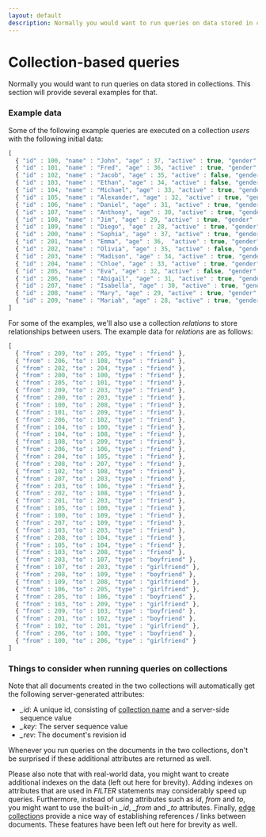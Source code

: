 ```yaml
---
layout: default
description: Normally you would want to run queries on data stored in collections
---
```

Collection-based queries
========================

Normally you would want to run queries on data stored in collections. This section
will provide several examples for that.

### Example data

Some of the following example queries are executed on a collection *users*
with the following initial data:

```js
[ 
  { "id" : 100, "name" : "John", "age" : 37, "active" : true, "gender" : "m" },
  { "id" : 101, "name" : "Fred", "age" : 36, "active" : true, "gender" : "m" },
  { "id" : 102, "name" : "Jacob", "age" : 35, "active" : false, "gender" : "m" },
  { "id" : 103, "name" : "Ethan", "age" : 34, "active" : false, "gender" : "m" },
  { "id" : 104, "name" : "Michael", "age" : 33, "active" : true, "gender" : "m" },
  { "id" : 105, "name" : "Alexander", "age" : 32, "active" : true, "gender" : "m" },
  { "id" : 106, "name" : "Daniel", "age" : 31, "active" : true, "gender" : "m" },
  { "id" : 107, "name" : "Anthony", "age" : 30, "active" : true, "gender" : "m" },
  { "id" : 108, "name" : "Jim", "age" : 29, "active" : true, "gender" : "m" },
  { "id" : 109, "name" : "Diego", "age" : 28, "active" : true, "gender" : "m" },
  { "id" : 200, "name" : "Sophia", "age" : 37, "active" : true, "gender" : "f" },
  { "id" : 201, "name" : "Emma", "age" : 36,  "active" : true, "gender" : "f" },
  { "id" : 202, "name" : "Olivia", "age" : 35, "active" : false, "gender" : "f" },
  { "id" : 203, "name" : "Madison", "age" : 34, "active" : true, "gender": "f" },
  { "id" : 204, "name" : "Chloe", "age" : 33, "active" : true, "gender" : "f" },
  { "id" : 205, "name" : "Eva", "age" : 32, "active" : false, "gender" : "f" },
  { "id" : 206, "name" : "Abigail", "age" : 31, "active" : true, "gender" : "f" },
  { "id" : 207, "name" : "Isabella", "age" : 30, "active" : true, "gender" : "f" },
  { "id" : 208, "name" : "Mary", "age" : 29, "active" : true, "gender" : "f" },
  { "id" : 209, "name" : "Mariah", "age" : 28, "active" : true, "gender" : "f" }
]
```

For some of the examples, we'll also use a collection *relations* to store
relationships between users. The example data for *relations* are as follows:

```js
[
  { "from" : 209, "to" : 205, "type" : "friend" },
  { "from" : 206, "to" : 108, "type" : "friend" },
  { "from" : 202, "to" : 204, "type" : "friend" },
  { "from" : 200, "to" : 100, "type" : "friend" },
  { "from" : 205, "to" : 101, "type" : "friend" },
  { "from" : 209, "to" : 203, "type" : "friend" },
  { "from" : 200, "to" : 203, "type" : "friend" },
  { "from" : 100, "to" : 208, "type" : "friend" },
  { "from" : 101, "to" : 209, "type" : "friend" },
  { "from" : 206, "to" : 102, "type" : "friend" },
  { "from" : 104, "to" : 100, "type" : "friend" },
  { "from" : 104, "to" : 108, "type" : "friend" },
  { "from" : 108, "to" : 209, "type" : "friend" },
  { "from" : 206, "to" : 106, "type" : "friend" },
  { "from" : 204, "to" : 105, "type" : "friend" },
  { "from" : 208, "to" : 207, "type" : "friend" },
  { "from" : 102, "to" : 108, "type" : "friend" },
  { "from" : 207, "to" : 203, "type" : "friend" },
  { "from" : 203, "to" : 106, "type" : "friend" },
  { "from" : 202, "to" : 108, "type" : "friend" },
  { "from" : 201, "to" : 203, "type" : "friend" },
  { "from" : 105, "to" : 100, "type" : "friend" },
  { "from" : 100, "to" : 109, "type" : "friend" },
  { "from" : 207, "to" : 109, "type" : "friend" },
  { "from" : 103, "to" : 203, "type" : "friend" },
  { "from" : 208, "to" : 104, "type" : "friend" },
  { "from" : 105, "to" : 104, "type" : "friend" },
  { "from" : 103, "to" : 208, "type" : "friend" },
  { "from" : 203, "to" : 107, "type" : "boyfriend" },
  { "from" : 107, "to" : 203, "type" : "girlfriend" },
  { "from" : 208, "to" : 109, "type" : "boyfriend" },
  { "from" : 109, "to" : 208, "type" : "girlfriend" },
  { "from" : 106, "to" : 205, "type" : "girlfriend" },
  { "from" : 205, "to" : 106, "type" : "boyfriend" },
  { "from" : 103, "to" : 209, "type" : "girlfriend" },
  { "from" : 209, "to" : 103, "type" : "boyfriend" },
  { "from" : 201, "to" : 102, "type" : "boyfriend" },
  { "from" : 102, "to" : 201, "type" : "girlfriend" },
  { "from" : 206, "to" : 100, "type" : "boyfriend" },
  { "from" : 100, "to" : 206, "type" : "girlfriend" }
]
```

### Things to consider when running queries on collections

Note that all documents created in the two collections will automatically get the
following server-generated attributes:

* *_id*: A unique id, consisting of [collection name](glossary.html#collection-name) and a server-side sequence value
* *_key*: The server sequence value
* *_rev*: The document's revision id

Whenever you run queries on the documents in the two collections, don't be surprised if
these additional attributes are returned as well.

Please also note that with real-world data, you might want to create additional
indexes on the data (left out here for brevity). Adding indexes on attributes that are
used in *FILTER* statements may considerably speed up queries. Furthermore, instead of
using attributes such as *id*, *from* and *to*, you might want to use the built-in
*_id*, *_from* and *_to* attributes. Finally, [edge collection](glossary.html#edge-collection)s provide a nice way of
establishing references / links between documents. These features have been left out here 
for brevity as well.
